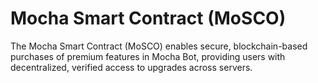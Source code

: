 # Mocha Smart Contract (MoSCO)

The Mocha Smart Contract (MoSCO) enables secure, blockchain-based purchases of premium features in Mocha Bot, providing users with decentralized, verified access to upgrades across servers.
